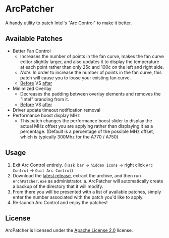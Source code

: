 # ArcPatcher
A handy utility to patch Intel's "Arc Control" to make it better.

## Available Patches
 - Better Fan Control
	 - Increases the number of points in the fan curve, makes the fan curve editor slightly larger, and also updates it to display the temperature at each point rather than only 25c and 100c on the left and right side.
     - *Note*: In order to increase the number of points in the fan curve, this patch will cause you to loose your existing fan curve.
	 - [Before](https://github.com/BelleNottelling/ArcPatcher/blob/main/Screenshots/originalFanControl.png) VS [after](https://github.com/BelleNottelling/ArcPatcher/blob/main/Screenshots/betterFanControl.png) 
- Minimized Overlay
	- Decreases the padding between overlay elements and removes the "Intel" branding from it.
	- [Before](https://github.com/BelleNottelling/ArcPatcher/blob/main/Screenshots/originalOverlay.png) VS [after](https://github.com/BelleNottelling/ArcPatcher/blob/main/Screenshots/minimalOverlay.png)
- Driver update timeout notification removal
- Performance boost display MHz
    - This patch changes the performance boost slider to display the actual MHz offset you are applying rather than displaying it as a percentage. (Default is a percentage of the possible MHz offset, which is typically 300Mhz for the A770 / A750)


## Usage
1. Exit Arc Control entirely. (`Task bar` -> `hidden icons` -> right click `Arc Control` -> `Quit Arc Control`)
2. Download the [latest release](https://github.com/BelleNottelling/ArcPatcher/releases), extract the archive, and then run `ArchPatcher.exe` as administrator.
	a. ArcPatcher will automatically create a backup of the directory that it will modify. 
3. From there you will be presented with a list of available patches, simply enter the number associated with the patch you'd like to apply.
4. Re-launch Arc Control and enjoy the patches!

## License
ArcPatcher is licensed under the [Apache License 2.0](https://github.com/BelleNottelling/ArcPatcher/blob/main/LICENSE) license.
